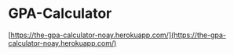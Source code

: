 # GPA-Calculator
 
[https://the-gpa-calculator-noay.herokuapp.com/](https://the-gpa-calculator-noay.herokuapp.com/)
